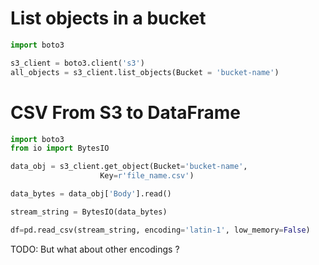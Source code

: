 # List objects in a bucket

```python
import boto3

s3_client = boto3.client('s3')
all_objects = s3_client.list_objects(Bucket = 'bucket-name') 
```


# CSV From S3 to DataFrame

``` python
import boto3
from io import BytesIO

data_obj = s3_client.get_object(Bucket='bucket-name', 
                    Key=r'file_name.csv') 

data_bytes = data_obj['Body'].read()

stream_string = BytesIO(data_bytes)

df=pd.read_csv(stream_string, encoding='latin-1', low_memory=False)
```
TODO: 
But what about other encodings ? 
